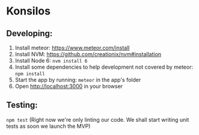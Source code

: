 Konsilos
========

## Developing:

1. Install meteor: https://www.meteor.com/install
2. Install NVM: https://github.com/creationix/nvm#installation
3. Install Node 6: `nvm install 6`
4. Install some dependencies to help development not covered by meteor: `npm install`
5. Start the app by running: `meteor` in the app's folder
6. Open [http://localhost:3000](http://localhost:3000) in your browser

## Testing:

`npm test` (Right now we're only linting our code. We shall start writing unit tests as soon we launch the MVP)
